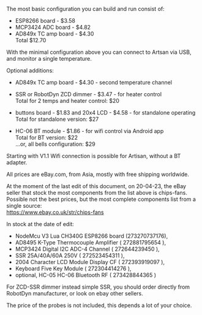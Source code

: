 The most basic configuration you can build and run consist of:
- ESP8266 board - $3.58
- MCP3424 ADC board - $4.82
- AD849x TC amp board - $4.30\
Total $12.70

With the minimal configuration above you can connect to Artsan via USB, and monitor a single temperature.

Optional additions:
- AD849x TC amp board - $4.30 - second temperature channel
- SSR or RobotDyn ZCD dimmer - $3.47 - for heater control\
Total for 2 temps and heater control: $20

- buttons board - $1.83 and 20x4 LCD - $4.58 - for standalone operating\
Total for standalone version: $27

- HC-06 BT module - $1.86 - for wifi control via Android app\
Total for BT version: $22\
...or, all bells configuration: $29

Starting with V1.1 Wifi connection is possible for Artisan, without a BT adapter.

All prices are eBay.com, from Asia, mostly with free shipping worldwide.

At the moment of the last edit of this document, on 20-04-23, the eBay seller that stock the most components from the list above is chips-fans. Possible not the best prices, but the most complete components list from a single source:\
https://www.ebay.co.uk/str/chips-fans

In stock at the date of edit: 
- NodeMcu V3 Lua CH340G ESP8266 board (273270737176), 
- AD8495 K-Type Thermocouple Amplifier ( 272881795654 ),
- MCP3424 Digital I2C ADC-4 Channel ( 272644239450 ),
- SSR 25A/40A/60A 250V ( 272523454311 ),
- 2004 Character LCD Module Display CF ( 272393919097 ),
- Keyboard  Five Key Module ( 272304414276 ),
- optional, HC-05 HC-06 Bluetooth RF ( 273428844365 )

For ZCD-SSR dimmer instead simple SSR, you should order directly from RobotDyn manufacturer, or look on ebay other sellers.

The price of the probes is not included, this depends a lot of your choice.
